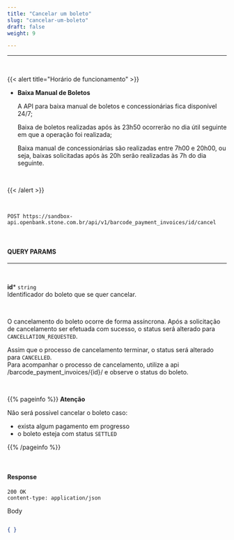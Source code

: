 ```yaml
---
title: "Cancelar um boleto"
slug: "cancelar-um-boleto"
draft: false
weight: 9

---
```

---

<br>

{{< alert title="Horário de funcionamento" >}}
<br>

- **Baixa Manual de Boletos**
	
	A API para baixa manual de boletos e concessionárias fica disponível 24/7;

	Baixa de boletos realizadas após às 23h50 ocorrerão no dia útil seguinte em que a operação foi realizada; 
	
	Baixa manual de concessionárias são realizadas entre 7h00 e 20h00, ou seja, baixas solicitadas após às 20h serão realizadas às 7h do dia seguinte.

<br>

{{< /alert >}}

<br>

```
POST https://sandbox-api.openbank.stone.com.br/api/v1/barcode_payment_invoices/id/cancel
```
<br>

#### **QUERY PARAMS**
---
<br>

**id*** `string`
<br> Identificador do boleto que se quer cancelar.

<br>


O cancelamento do boleto ocorre de forma assíncrona. Após a solicitação de cancelamento ser efetuada com sucesso, o status será alterado para `CANCELLATION_REQUESTED`.

Assim que o processo de cancelamento terminar, o status será alterado para `CANCELLED`. 
<br>Para acompanhar o processo de cancelamento, utilize a api /barcode_payment_invoices/{id}/ e observe o status do boleto.

<br>

{{% pageinfo %}}
**Atenção**

Não será possível cancelar o boleto caso:

- exista algum pagamento em progresso
- o boleto esteja com status `SETTLED`

{{% /pageinfo %}}




<br> 

#### **Response**

```
200 OK
content-type: application/json
```
Body
```json

{ }

